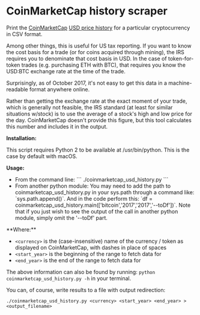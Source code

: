 CoinMarketCap history scraper
=============================

Print the [CoinMarketCap](http://www.coinmarketcap.com) [USD price history](https://coinmarketcap.com/currencies/bitcoin/historical-data/) for a particular cryptocurrency in CSV format.

Among other things, this is useful for US tax reporting.  If you want to know the cost basis for a trade (or for coins acquired through mining), the IRS requires you to denominate that cost basis in USD.  In the case of token-for-token trades (e.g. purchasing ETH with BTC), that requires you know the USD:BTC exchange rate at the time of the trade.

Surprisingly, as of October 2017, it's not easy to get this data in a machine-readable format anywhere online.

Rather than getting the exchange rate at the exact moment of your trade, which is generally not feasible, the IRS standard (at least for similar situations w/stock) is to use the average of a stock's high and low price for the day. CoinMarketCap doesn't provide this figure, but this tool calculates this number and includes it in the output.

**Installation:**

This script requires Python 2 to be available at /usr/bin/python.  This is the case by default with macOS.

**Usage:**
 <ul>
 <li> From the command line:
```
./coinmarketcap_usd_history.py <currency> <start_year> <end_year>
```
  </li>
  <li> From another python module:
   You may need to add the path to coinmarketcap_usd_history.py in your sys.path through a command like:
   `sys.path.append(<path_to_coinmarketcap_usd_history.py_parent_folder>)`. And in the code perform this:
   `df = coinmarketcap_usd_history.main(['bitcoin','2017','2017','--toDf'])`. Note that if you just wish to see the output of the call in another python module, simply omit the '--toDf' part.
  </li>
 </ul>
**Where:**

* `<currency>` is the (case-insensitive) name of the currency / token as displayed on CoinMarketCap, with dashes in place of spaces
* `<start_year>` is the beginning of the range to fetch data for
* `<end_year>` is the end of the range to fetch data for

The above information can also be found by running: `python coinmarketcap_usd_history.py -h` in your terminal.

You can, of course, write results to a file with output redirection:

```
./coinmarketcap_usd_history.py <currency> <start_year> <end_year> > <output_filename>
```
